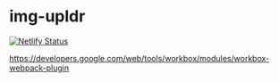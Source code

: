 # img-upldr

[![Netlify Status](https://api.netlify.com/api/v1/badges/1bb46b50-20a4-47ea-940a-feed3d513a43/deploy-status)](https://app.netlify.com/sites/img-upldr/deploys)


https://developers.google.com/web/tools/workbox/modules/workbox-webpack-plugin
